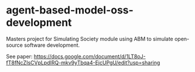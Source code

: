 # agent-based-model-oss-development

Masters project for Simulating Society module using ABM to simulate open-source software development.

See paper: https://docs.google.com/document/d/1LT8oJ-fT8fNcZIsCVpLpdIRQ-mkv9yTbqa4-EjcUPgU/edit?usp=sharing

